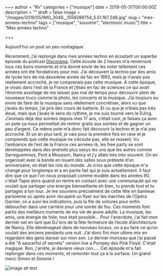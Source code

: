 +++
author = "Rv"
categories = ["musique"]
date = 2019-05-31T00:00:00Z
description = ""
draft = false
image = "/images/2019/05/IMG_3048__1559289754_5.51.187.248.jpg"
slug = "mes-annees-techno"
tags = ["musique", "souvenir", "electronic music"]
title = "Mes années techno"

+++


Aujourd'hui un post un peu nostagique

Récemment, j’ai replongé dans mes années techno en écoutant un superbe épisode du podcast [Discorama](https://podcloud.fr/podcast/discorama/episode/discorama-numero-29-la-techno-vol-1-feat-rheyi). Cette écoute de 2 heures m’a remémoré tous ces bons moments et m’a donné envie de les noter tellement ces années ont été fondatrices pour moi.
J’ai découvert la techno par des amis de lycée lors de ma deuxième année de fac en 1993, mais je n’avais pas réellement accroché, je ne comprenais pas cette musique. À cette époque, je vivais dans l'est de la France et j’étais en fac de sciences ce qui avait l’énorme avantage de me laisser pas mal de temps pour découvrir plein de nouveaux trucs comme la photo, les concerts et la musique. J’ai toujours eu envie de faire de la musique sans réellement concrétiser, alors vu que j’avais du temps, j’ai pris des cours de batterie. Et vu que je n’étais pas très doué, mais que j’avais le sens du rythme, je me suis tourné vers le DJing. J’animais déjà des soirées depuis mes 17 ans, c’était cool, je faisais ça avec un pote ça nous permettait de rentrer gratis aux soirées et de gagner un peu d’argent. Ce même pote m’a donc fait découvrir la techno et je n’ai pas accroché. Et un an plus tard, je vais pour la première fois en rave et je comprends que cette musique ne s’écoute pas, elle se ressent. Vu l’ambiance de l’est de la France ces années-là, les free party se sont développées dans des endroits plus sexys les uns que les autres comme Sarreguemines, Pont à Mousson, Nancy et j’y allais très très souvent. On en organisait avec la bande en louant des salles sous prétexte d’un anniversaire, on était les rois du monde. Je crois que cette époque m'a changé pour longtemps et a en partie fait qui je suis actuellement. Il faut dire que ce que l'on nous proposait comme modèle dans les années 90, c'était Tapie alors quand on rentre en contact avec une communauté qui ne voulait que partager une énergie bienveillante eh bien, tu prends tout et tu partages à ton tour. Je me souviens précisément de cette fête en banlieue parisienne où après avoir récupéré un flyer sur les marches de l’Opéra Garnier, on a suivi les indications, puis la file de voitures pour enfin déboucher dans une carrière pour une soirée de fou.
Ces moments font partis des meilleurs moments de ma vie de jeune adulte. La musique, les amis, une énergie de folie, tout était possible…
Pour l'anecdote, j'ai fait mon dernier set en tant que DJ lors de la fête fermeture de l’école d’architecture de Nancy. Elle déménageait dans de nouveau locaux, on a pu faire ce qu’on voulait des anciens pendants une nuit. J’ai donc fini mon ultime mix en regardant des gens danser sur mon son. Le dernier morceau que j’ai passé a été "A saucerful of secrets" version live a Pompey des Pink Floyd. C'était magique.
Bon, j'arrête, je deviens vieux con.....
Cet épisode m'a fait replonger dans ces moments, et remonter tout ça à la surface. Un grand merci Simon et Simone !

![image alt text](/images/2019/05/IMG_3048__1559289754_5.51.187.248.jpg)
